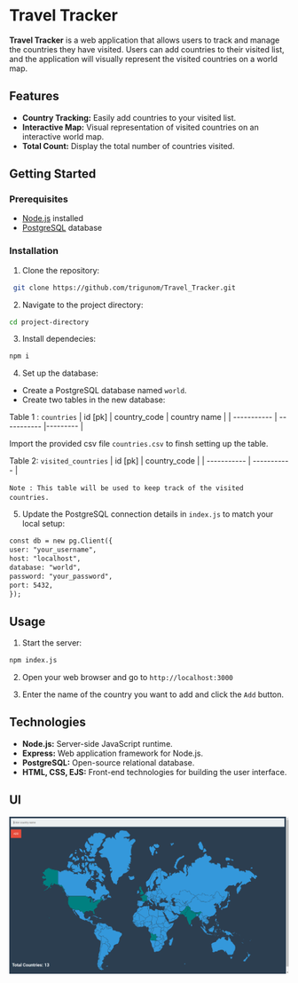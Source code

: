 
# **Travel Tracker**

**Travel Tracker** is a web application that allows users to track and manage the countries they have visited. Users can add countries to their visited list, and the application will visually represent the visited countries on a world map.

## Features

- **Country Tracking:** Easily add countries to your visited list.
- **Interactive Map:** Visual representation of visited countries on an interactive world map.
- **Total Count:** Display the total number of countries visited.

## Getting Started

### Prerequisites

- [Node.js](https://nodejs.org/) installed
-  [PostgreSQL](https://www.postgresql.org/) database 

### Installation

1. Clone the repository:

```bash
 git clone https://github.com/trigunom/Travel_Tracker.git

   ```

2. Navigate to the project directory:

```bash
cd project-directory
```

3. Install dependecies:

  ```bash
  npm i
  ```

4. Set up the database:

  - Create a PostgreSQL database named `world`.
  - Create two tables in the new database:
  
  Table 1 : `countries`
  | id [pk]         | country_code     | country name |
  | -----------     | -----------      |---------     |

  Import the provided csv file `countries.csv` to finsh setting up the table.

  Table 2: `visited_countries`
  | id [pk]         | country_code     | 
  | -----------     | -----------      |

  `Note : This table will be used to keep track of the visited    countries.`

5. Update the PostgreSQL connection details in `index.js` to match your local setup:

  ```
const db = new pg.Client({
  user: "your_username",
  host: "localhost",
  database: "world",
  password: "your_password",
  port: 5432,
});
```
## Usage

1. Start the server:
  ```bash
  npm index.js
  ```

2. Open your web browser and go to `http://localhost:3000`

3. Enter the name of the country you want to add and click the `Add` button.

## Technologies

- **Node.js:** Server-side JavaScript runtime.
- **Express:** Web application framework for Node.js.
- **PostgreSQL:** Open-source relational database.
- **HTML, CSS, EJS:** Front-end technologies for building the user interface.

## UI
![App Scrrenshot](public/screenshot.png)



